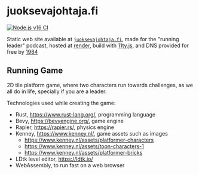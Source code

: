 # juoksevajohtaja.fi

[![Node.js v16 CI](https://github.com/paazmaya/juoksevajohtaja.fi/actions/workflows/linting-and-unit-testing.yml/badge.svg)](https://github.com/paazmaya/juoksevajohtaja.fi/actions/workflows/linting-and-unit-testing.yml)

Static web site available at [`juoksevajohtaja.fi`](https://juoksevajohtaja.fi),
made for the "running leader" podcast, hosted at [render](https://render.com/),
build with [11ty.js](https://www.11ty.dev/),
and DNS provided for free by [1984](https://1984hosting.com/)

## Running Game

2D tile platform game, where two characters run towards challenges, as we all do in life, specially if you are a leader.

Technologies used while creating the game:

* Rust, https://www.rust-lang.org/, programming language
* Bevy, https://bevyengine.org/, game engine
* Rapier, https://rapier.rs/, physics engine
* Kenney, https://www.kenney.nl/, game assets such as images
  * https://www.kenney.nl/assets/platformer-characters
  * https://www.kenney.nl/assets/toon-characters-1
  * https://www.kenney.nl/assets/platformer-bricks
* LDtk level editor, https://ldtk.io/
* WebAssembly, to run fast on a web browser
  